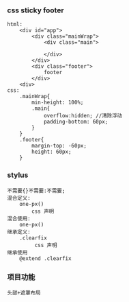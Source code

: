 ### css sticky footer
    html:
        <div id="app">
            <div class="mainWrap">
                <div class="main">

                </div>
            </div>
            <div class="footer">
                footer
            </div>
        <div>
    css:
        .mainWrap{
            min-height: 100%;
            .main{
                overflow:hidden; //清除浮动
                padding-bottom: 60px;
            }
        }
        .footer{
            margin-top: -60px;
            height: 60px;
        }

### stylus
    不需要{}不需要:不需要;
    混合定义:
        one-px()
            css 声明
    混合使用:
        one-px()
    继承定义:
        .clearfix
             css 声明
    继承使用
        @extend .clearfix

### 项目功能
    头部+遮罩布局
